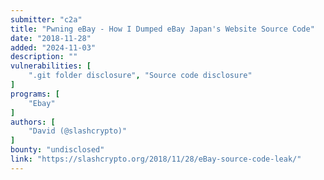 ```yaml
---
submitter: "c2a"
title: "Pwning eBay - How I Dumped eBay Japan's Website Source Code"
date: "2018-11-28"
added: "2024-11-03"
description: ""
vulnerabilities: [
    ".git folder disclosure", "Source code disclosure"
]
programs: [
    "Ebay"
]
authors: [
    "David (@slashcrypto)"
]
bounty: "undisclosed"
link: "https://slashcrypto.org/2018/11/28/eBay-source-code-leak/"
---
```




